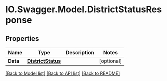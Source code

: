 # IO.Swagger.Model.DistrictStatusResponse
## Properties

Name | Type | Description | Notes
------------ | ------------- | ------------- | -------------
**Data** | [**DistrictStatus**](DistrictStatus.md) |  | [optional] 

[[Back to Model list]](../README.md#documentation-for-models) [[Back to API list]](../README.md#documentation-for-api-endpoints) [[Back to README]](../README.md)

